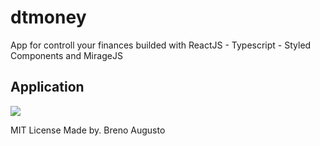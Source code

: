 <h1> dtmoney </h1>

<p> App for controll your finances builded with ReactJS - Typescript - Styled Components and MirageJS </p>


<h2> Application </h2>

<p> 
  <img src="https://i.imgur.com/V27Ixci.gif">
</p>



MIT License
Made by. Breno Augusto
